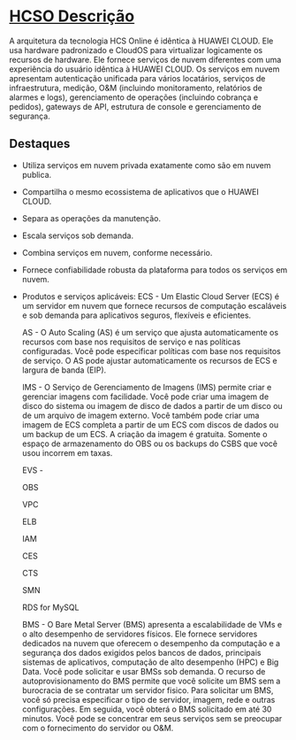 # [HCSO Descrição](https://www.huaweicloud.com/intl/es-us/solution/HCSOnline/index.html)

A arquitetura da tecnologia HCS Online é idêntica à HUAWEI CLOUD. Ele usa hardware padronizado e CloudOS para virtualizar logicamente os recursos de hardware. Ele fornece serviços de nuvem diferentes com uma experiência do usuário idêntica à HUAWEI CLOUD. Os serviços em nuvem apresentam autenticação unificada para vários locatários, serviços de infraestrutura, medição, O&M (incluindo monitoramento, relatórios de alarmes e logs), gerenciamento de operações (incluindo cobrança e pedidos), gateways de API, estrutura de console e gerenciamento de segurança.

## Destaques

* Utiliza serviços em nuvem privada exatamente como são em nuvem publica.
* Compartilha o mesmo ecossistema de aplicativos que o HUAWEI CLOUD.
* Separa as operações da manutenção.
* Escala serviços sob demanda.
* Combina serviços em nuvem, conforme necessário.
* Fornece confiabilidade robusta da plataforma para todos os serviços em nuvem.
* Produtos e serviços aplicáveis:
    ECS - Um Elastic Cloud Server (ECS) é um servidor em nuvem que fornece recursos de computação escaláveis e sob demanda para aplicativos seguros, flexíveis e eficientes.
    
    AS  - O Auto Scaling (AS) é um serviço que ajusta automaticamente os recursos com base nos requisitos de serviço e nas políticas configuradas. Você pode especificar políticas com base nos requisitos de serviço. O AS pode ajustar automaticamente os recursos de ECS e largura de banda (EIP).  
    
    IMS - O Serviço de Gerenciamento de Imagens (IMS) permite criar e gerenciar imagens com facilidade. Você pode criar uma imagem de disco do sistema ou imagem de disco de dados a partir de um disco ou de um arquivo de imagem externo. Você também pode criar uma imagem de ECS completa a partir de um ECS com discos de dados ou um backup de um ECS.
    A criação da imagem é gratuita. Somente o espaço de armazenamento do OBS ou os backups do CSBS que você usou incorrem em taxas.  
    
    EVS -  
    
    OBS 
    
    VPC 
    
    ELB
    
    IAM 
    
    CES 
    
    CTS 
    
    SMN 
    
    RDS for MySQL 
    
    BMS - O Bare Metal Server (BMS) apresenta a escalabilidade de VMs e o alto desempenho de servidores físicos. Ele fornece servidores dedicados na nuvem que oferecem o desempenho da computação e a segurança dos dados exigidos pelos bancos de dados, principais sistemas de aplicativos, computação de alto desempenho (HPC) e Big Data. Você pode solicitar e usar BMSs sob demanda.
    O recurso de autoprovisionamento do BMS permite que você solicite um BMS sem a burocracia de se contratar um servidor fisico. Para solicitar um BMS, você só precisa especificar o tipo de servidor, imagem, rede e outras configurações. Em seguida, você obterá o BMS solicitado em até 30 minutos. Você pode se concentrar em seus serviços sem se preocupar com o fornecimento do servidor ou O&M.

